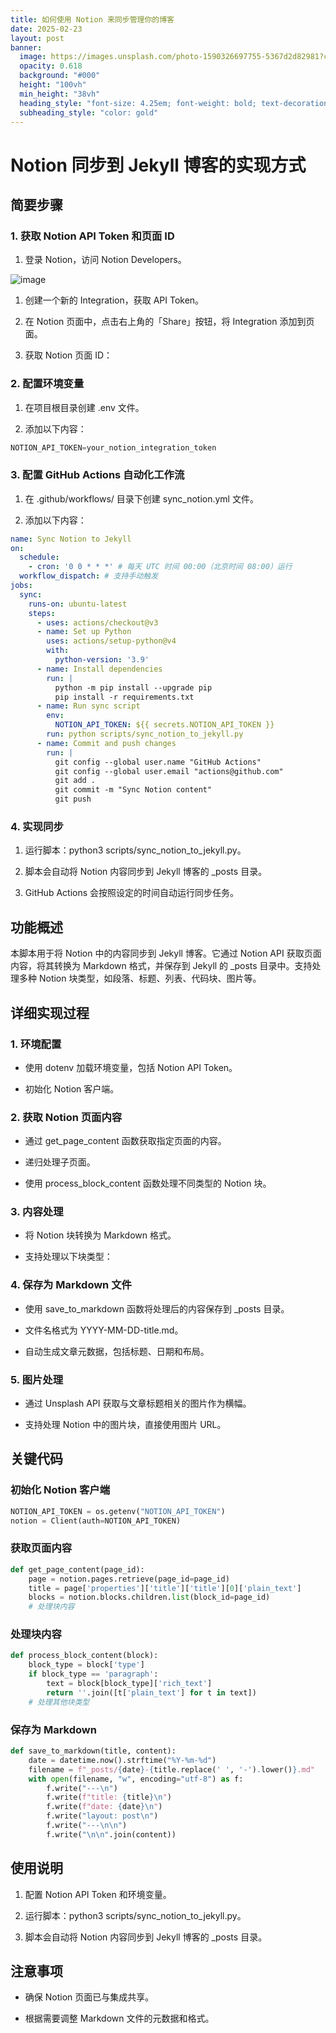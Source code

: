 ```yaml
---
title: 如何使用 Notion 来同步管理你的博客
date: 2025-02-23
layout: post
banner:
  image: https://images.unsplash.com/photo-1590326697755-5367d2d82981?crop=entropy&cs=tinysrgb&fit=max&fm=jpg&ixid=M3w2OTIwMzJ8MHwxfHJhbmRvbXx8fHx8fHx8fDE3NDAzNDkwMzF8&ixlib=rb-4.0.3&q=80&w=1080
  opacity: 0.618
  background: "#000"
  height: "100vh"
  min_height: "38vh"
  heading_style: "font-size: 4.25em; font-weight: bold; text-decoration: underline"
  subheading_style: "color: gold"
---
```


# Notion 同步到 Jekyll 博客的实现方式

## 简要步骤

### 1. 获取 Notion API Token 和页面 ID

1. 登录 Notion，访问 Notion Developers。

![image](https://prod-files-secure.s3.us-west-2.amazonaws.com/a7a0cc5a-89b9-4cda-8686-1fba0ca52f40/d19c1afe-dea5-4312-9333-786b0ba83054/image.png?X-Amz-Algorithm=AWS4-HMAC-SHA256&X-Amz-Content-Sha256=UNSIGNED-PAYLOAD&X-Amz-Credential=ASIAZI2LB4662RM45QYK%2F20250223%2Fus-west-2%2Fs3%2Faws4_request&X-Amz-Date=20250223T221711Z&X-Amz-Expires=3600&X-Amz-Security-Token=IQoJb3JpZ2luX2VjEOH%2F%2F%2F%2F%2F%2F%2F%2F%2F%2FwEaCXVzLXdlc3QtMiJHMEUCIQC9xS%2BqiNiB5IwQuOcaReWF%2BIjbtxmQ%2FVqDYiCHzAU1WwIgV9VSPU0mUS5w6ULKgjY%2BZSO%2FrBW%2FaRgXwtxz%2FcSFfq8q%2FwMIGhAAGgw2Mzc0MjMxODM4MDUiDHmYm7%2FY5Wg%2B%2F%2FW07ircAxDkbYah11yjxuKzhah6Psp%2Bdy%2Ft1UQxZs2rnuk2nnaGL8gB9jQzO3H1NPjZUIrBBmK0215FpJMu2qV1sBjS7%2BLZgWhhpMZ3tGRdyjRiHAe4q7IuH6%2FaS%2FF7M3DpPy%2BFfmSM0jmMD0f2otsIhsYlwbHYDu%2BlYVtNXNwRzbspoFxWBFArZ8ssede%2FreLPyb5oqzPZ3KMCYauau%2BODy1q46exP04l67sH5cLONRizrTHn3eTk77J9KDAiiQWEbYocB%2BzeHqnPqZDLRueQCyj%2FVNjmjNQLCZYG%2FGPA2i6ZK4Xw4iKGuZCKKKvETgcmNHaEKgaIqzugg34TW%2FPcaBCdLeWPhwDqtFYjRa%2BXp7wmHbakG%2BfIAA8CNu%2Fx4vwDO9HB3NWKuIxfE96MHRmlDOU%2BlgH%2B6hEKgOFJTGYzUqjwanQGkyKGopi0EVLLbpqRW1QX5hJfE1HKrYNIimTwjxRTyLdDbqH6cFWRpjnEXKNXGBATeRCDVFcuTkFeitgxBZhfW7be7%2F2nnzXHCLiFwJnooHvICztheVfJzuu3AFdf%2BxOUWczLti2sEwUcIiEJF303y7ViXxMxoHJJXjT%2FhVxcJJxiwgYuwXL%2BL6w2UXzgnWOp0KQWBbVz1mMkdpr1eMJqw7b0GOqUBik435CCMQaQhlT7ASW6iv%2FApnKQf9EUpz%2Bc2mIlCj6EtElaYePSOgGvo96yW%2BxYM%2BcpcmTKmu%2BPE1EYJxKhtGEWLwOks0vCynZP0NNJNRMkR90uULhIbltO1OWtunNKt%2F7WsZFbX8Fb779HT5QhykbStD6ld3Em%2BYUNiWsgpva%2FAFzU96WAmF3jy4cvsGeRMDfnXHqZIPKZC%2FnYcy1imz7%2FuegOu&X-Amz-Signature=8f1341fdbc6d3ac41e299d772094a7b65b76d597c48baceb81db53bdb4e9ef87&X-Amz-SignedHeaders=host&x-id=GetObject)

1. 创建一个新的 Integration，获取 API Token。

1. 在 Notion 页面中，点击右上角的「Share」按钮，将 Integration 添加到页面。

1. 获取 Notion 页面 ID：


### 2. 配置环境变量

1. 在项目根目录创建 .env 文件。

1. 添加以下内容：

```javascript
NOTION_API_TOKEN=your_notion_integration_token
```

### 3. 配置 GitHub Actions 自动化工作流

1. 在 .github/workflows/ 目录下创建 sync_notion.yml 文件。

1. 添加以下内容：

```yaml
name: Sync Notion to Jekyll
on:
  schedule:
    - cron: '0 0 * * *' # 每天 UTC 时间 00:00（北京时间 08:00）运行
  workflow_dispatch: # 支持手动触发
jobs:
  sync:
    runs-on: ubuntu-latest
    steps:
      - uses: actions/checkout@v3
      - name: Set up Python
        uses: actions/setup-python@v4
        with:
          python-version: '3.9'
      - name: Install dependencies
        run: |
          python -m pip install --upgrade pip
          pip install -r requirements.txt
      - name: Run sync script
        env:
          NOTION_API_TOKEN: ${{ secrets.NOTION_API_TOKEN }}
        run: python scripts/sync_notion_to_jekyll.py
      - name: Commit and push changes
        run: |
          git config --global user.name "GitHub Actions"
          git config --global user.email "actions@github.com"
          git add .
          git commit -m "Sync Notion content"
          git push
```

### 4. 实现同步

1. 运行脚本：python3 scripts/sync_notion_to_jekyll.py。

1. 脚本会自动将 Notion 内容同步到 Jekyll 博客的 _posts 目录。

1. GitHub Actions 会按照设定的时间自动运行同步任务。

## 功能概述

本脚本用于将 Notion 中的内容同步到 Jekyll 博客。它通过 Notion API 获取页面内容，将其转换为 Markdown 格式，并保存到 Jekyll 的 _posts 目录中。支持处理多种 Notion 块类型，如段落、标题、列表、代码块、图片等。

## 详细实现过程

### 1. 环境配置

- 使用 dotenv 加载环境变量，包括 Notion API Token。

- 初始化 Notion 客户端。

### 2. 获取 Notion 页面内容

- 通过 get_page_content 函数获取指定页面的内容。

- 递归处理子页面。

- 使用 process_block_content 函数处理不同类型的 Notion 块。

### 3. 内容处理

- 将 Notion 块转换为 Markdown 格式。

- 支持处理以下块类型：


### 4. 保存为 Markdown 文件

- 使用 save_to_markdown 函数将处理后的内容保存到 _posts 目录。

- 文件名格式为 YYYY-MM-DD-title.md。

- 自动生成文章元数据，包括标题、日期和布局。

### 5. 图片处理

- 通过 Unsplash API 获取与文章标题相关的图片作为横幅。

- 支持处理 Notion 中的图片块，直接使用图片 URL。

## 关键代码

### 初始化 Notion 客户端

```python
NOTION_API_TOKEN = os.getenv("NOTION_API_TOKEN")
notion = Client(auth=NOTION_API_TOKEN)
```

### 获取页面内容

```python
def get_page_content(page_id):
    page = notion.pages.retrieve(page_id=page_id)
    title = page['properties']['title']['title'][0]['plain_text']
    blocks = notion.blocks.children.list(block_id=page_id)
    # 处理块内容
```

### 处理块内容

```python
def process_block_content(block):
    block_type = block['type']
    if block_type == 'paragraph':
        text = block[block_type]['rich_text']
        return ''.join([t['plain_text'] for t in text])
    # 处理其他块类型
```

### 保存为 Markdown

```python
def save_to_markdown(title, content):
    date = datetime.now().strftime("%Y-%m-%d")
    filename = f"_posts/{date}-{title.replace(' ', '-').lower()}.md"
    with open(filename, "w", encoding="utf-8") as f:
        f.write("---\n")
        f.write(f"title: {title}\n")
        f.write(f"date: {date}\n")
        f.write("layout: post\n")
        f.write("---\n\n")
        f.write("\n\n".join(content))
```

## 使用说明

1. 配置 Notion API Token 和环境变量。

1. 运行脚本：python3 scripts/sync_notion_to_jekyll.py。

1. 脚本会自动将 Notion 内容同步到 Jekyll 博客的 _posts 目录。

## 注意事项

- 确保 Notion 页面已与集成共享。

- 根据需要调整 Markdown 文件的元数据和格式。